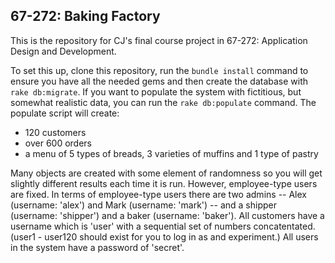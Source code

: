 67-272: Baking Factory
---
This is the repository for CJ's final course project in 67-272: Application Design and Development.

To set this up, clone this repository, run the `bundle install` command to ensure you have all the needed gems and then create the database with `rake db:migrate`.  If you want to populate the system with fictitious, but somewhat realistic data, you can run the `rake db:populate` command.  The populate script will create:
- 120 customers
- over 600 orders
- a menu of 5 types of breads, 3 varieties of muffins and 1 type of pastry

Many objects are created with some element of randomness so you will get slightly different results each time it is run.  However, employee-type users are fixed.  In terms of employee-type users there are two admins -- Alex (username: 'alex') and Mark (username: 'mark') -- and a shipper (username: 'shipper') and a baker (username: 'baker').  All customers have a username which is 'user' with a sequential set of numbers concatentated. (user1 - user120 should exist for you to log in as and experiment.)  All users in the system have a password of 'secret'.  

